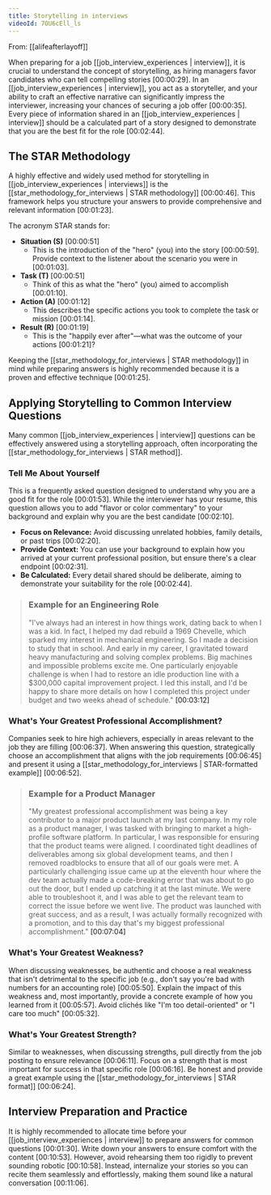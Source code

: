 ```yaml
---
title: Storytelling in interviews
videoId: 7OU6cEll_ls
---
```


From: [[alifeafterlayoff]] <br/> 

When preparing for a job [[job_interview_experiences | interview]], it is crucial to understand the concept of storytelling, as hiring managers favor candidates who can tell compelling stories <a class="yt-timestamp" data-t="00:00:29">[00:00:29]</a>. In an [[job_interview_experiences | interview]], you act as a storyteller, and your ability to craft an effective narrative can significantly impress the interviewer, increasing your chances of securing a job offer <a class="yt-timestamp" data-t="00:00:35">[00:00:35]</a>. Every piece of information shared in an [[job_interview_experiences | interview]] should be a calculated part of a story designed to demonstrate that you are the best fit for the role <a class="yt-timestamp" data-t="00:02:44">[00:02:44]</a>.

## The STAR Methodology

A highly effective and widely used method for storytelling in [[job_interview_experiences | interviews]] is the [[star_methodology_for_interviews | STAR methodology]] <a class="yt-timestamp" data-t="00:00:46">[00:00:46]</a>. This framework helps you structure your answers to provide comprehensive and relevant information <a class="yt-timestamp" data-t="00:01:23">[00:01:23]</a>.

The acronym STAR stands for:
*   **Situation (S)** <a class="yt-timestamp" data-t="00:00:51">[00:00:51]</a>
    *   This is the introduction of the "hero" (you) into the story <a class="yt-timestamp" data-t="00:00:59">[00:00:59]</a>. Provide context to the listener about the scenario you were in <a class="yt-timestamp" data-t="00:01:03">[00:01:03]</a>.
*   **Task (T)** <a class="yt-timestamp" data-t="00:00:51">[00:00:51]</a>
    *   Think of this as what the "hero" (you) aimed to accomplish <a class="yt-timestamp" data-t="00:01:10">[00:01:10]</a>.
*   **Action (A)** <a class="yt-timestamp" data-t="00:00:51">[00:01:12]</a>
    *   This describes the specific actions you took to complete the task or mission <a class="yt-timestamp" data-t="00:01:14">[00:01:14]</a>.
*   **Result (R)** <a class="yt-timestamp" data-t="00:00:51">[00:01:19]</a>
    *   This is the "happily ever after"—what was the outcome of your actions <a class="yt-timestamp" data-t="00:01:21">[00:01:21]</a>?

Keeping the [[star_methodology_for_interviews | STAR methodology]] in mind while preparing answers is highly recommended because it is a proven and effective technique <a class="yt-timestamp" data-t="00:01:25">[00:01:25]</a>.

## Applying Storytelling to Common Interview Questions

Many common [[job_interview_experiences | interview]] questions can be effectively answered using a storytelling approach, often incorporating the [[star_methodology_for_interviews | STAR method]].

### Tell Me About Yourself

This is a frequently asked question designed to understand why you are a good fit for the role <a class="yt-timestamp" data-t="00:01:53">[00:01:53]</a>. While the interviewer has your resume, this question allows you to add "flavor or color commentary" to your background and explain why you are the best candidate <a class="yt-timestamp" data-t="00:02:10">[00:02:10]</a>.

*   **Focus on Relevance:** Avoid discussing unrelated hobbies, family details, or past trips <a class="yt-timestamp" data-t="00:02:20">[00:02:20]</a>.
*   **Provide Context:** You can use your background to explain how you arrived at your current professional position, but ensure there's a clear endpoint <a class="yt-timestamp" data-t="00:02:31">[00:02:31]</a>.
*   **Be Calculated:** Every detail shared should be deliberate, aiming to demonstrate your suitability for the role <a class="yt-timestamp" data-t="00:02:44">[00:02:44]</a>.

> ### Example for an Engineering Role
> "I've always had an interest in how things work, dating back to when I was a kid. In fact, I helped my dad rebuild a 1969 Chevelle, which sparked my interest in mechanical engineering. So I made a decision to study that in school. And early in my career, I gravitated toward heavy manufacturing and solving complex problems. Big machines and impossible problems excite me. One particularly enjoyable challenge is when I had to restore an idle production line with a $300,000 capital improvement project. I led this install, and I'd be happy to share more details on how I completed this project under budget and two weeks ahead of schedule." <a class="yt-timestamp" data-t="00:03:12">[00:03:12]</a>

### What's Your Greatest Professional Accomplishment?

Companies seek to hire high achievers, especially in areas relevant to the job they are filling <a class="yt-timestamp" data-t="00:06:37">[00:06:37]</a>. When answering this question, strategically choose an accomplishment that aligns with the job requirements <a class="yt-timestamp" data-t="00:06:45">[00:06:45]</a> and present it using a [[star_methodology_for_interviews | STAR-formatted example]] <a class="yt-timestamp" data-t="00:06:52">[00:06:52]</a>.

> ### Example for a Product Manager
> "My greatest professional accomplishment was being a key contributor to a major product launch at my last company. In my role as a product manager, I was tasked with bringing to market a high-profile software platform. In particular, I was responsible for ensuring that the product teams were aligned. I coordinated tight deadlines of deliverables among six global development teams, and then I removed roadblocks to ensure that all of our goals were met. A particularly challenging issue came up at the eleventh hour where the dev team actually made a code-breaking error that was about to go out the door, but I ended up catching it at the last minute. We were able to troubleshoot it, and I was able to get the relevant team to correct the issue before we went live. The product was launched with great success, and as a result, I was actually formally recognized with a promotion, and to this day that's my biggest professional accomplishment." <a class="yt-timestamp" data-t="00:07:04">[00:07:04]</a>

### What's Your Greatest Weakness?

When discussing weaknesses, be authentic and choose a real weakness that isn't detrimental to the specific job (e.g., don't say you're bad with numbers for an accounting role) <a class="yt-timestamp" data-t="00:05:50">[00:05:50]</a>. Explain the impact of this weakness and, most importantly, provide a concrete example of how you learned from it <a class="yt-timestamp" data-t="00:05:57">[00:05:57]</a>. Avoid clichés like "I'm too detail-oriented" or "I care too much" <a class="yt-timestamp" data-t="00:05:32">[00:05:32]</a>.

### What's Your Greatest Strength?

Similar to weaknesses, when discussing strengths, pull directly from the job posting to ensure relevance <a class="yt-timestamp" data-t="00:06:11">[00:06:11]</a>. Focus on a strength that is most important for success in that specific role <a class="yt-timestamp" data-t="00:06:16">[00:06:16]</a>. Be honest and provide a great example using the [[star_methodology_for_interviews | STAR format]] <a class="yt-timestamp" data-t="00:06:24">[00:06:24]</a>.

## Interview Preparation and Practice

It is highly recommended to allocate time before your [[job_interview_experiences | interview]] to prepare answers for common questions <a class="yt-timestamp" data-t="00:01:30">[00:01:30]</a>. Write down your answers to ensure comfort with the content <a class="yt-timestamp" data-t="00:10:53">[00:10:53]</a>. However, avoid rehearsing them too rigidly to prevent sounding robotic <a class="yt-timestamp" data-t="00:10:58">[00:10:58]</a>. Instead, internalize your stories so you can recite them seamlessly and effortlessly, making them sound like a natural conversation <a class="yt-timestamp" data-t="00:11:06">[00:11:06]</a>.
